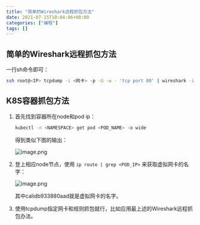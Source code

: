 ```yaml
---
title: "简单的Wireshark远程抓包方法"
date: 2021-07-15T10:04:06+08:00
categories: ["编程"]
tags: []
---
```


## 简单的Wireshark远程抓包方法

一行sh命令即可：

```bash
ssh root@<IP> tcpdump -i <网卡> -p -U -w - 'tcp port 80' | wireshark -i - -k -p
```

## K8S容器抓包方法

1. 首先找到容器所在node和pod ip：

    ```bash
    kubectl -n <NAMESPACE> get pod <POD_NAME> -o wide
    ```
    得到类似下图的输出：

    ![image.png](https://upload-images.jianshu.io/upload_images/18494435-92c978c17c115cb9.png?imageMogr2/auto-orient/strip%7CimageView2/2/w/1240)


1. 登上相应node节点，使用 `ip route | grep <POD_IP>` 来获取虚拟网卡的名字：

    ![image.png](https://upload-images.jianshu.io/upload_images/18494435-7f5c558bc1fa59b8.png?imageMogr2/auto-orient/strip%7CimageView2/2/w/1240)

    其中calidb933880aad就是虚拟网卡的名字。

1. 使用tcpdump指定网卡和规则抓包就行，比如应用最上述的Wireshark远程抓包办法。
